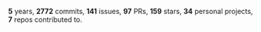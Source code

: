 **5** years, **2772** commits, **141** issues, **97** PRs, **159** stars, **34** personal projects, **7** repos contributed to.
